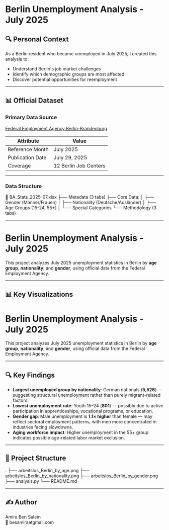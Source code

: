 # Berlin Unemployment Analysis - July 2025

## 🔍 Personal Context
As a Berlin resident who became unemployed in July 2025, I created this analysis to:
- Understand Berlin's job market challenges
- Identify which demographic groups are most affected
- Discover potential opportunities for reemployment


---

## 📊 Official Dataset
### Primary Data Source
[Federal Employment Agency Berlin-Brandenburg](https://www.arbeitsagentur.de/vor-ort/rd-bb/statistik)  

| Attribute          | Value                     |
|--------------------|---------------------------|
| Reference Month    | July 2025                |
| Publication Date   | July 29, 2025            |
| Coverage           | 12 Berlin Job Centers    |


---- 

### Data Structure
📂 BA_Stats_2025-07.xlsx
├── Metadata (3 tabs)
├── Core Data:
│   ├── Gender (Männer/Frauen)
│   ├── Nationality (Deutsche/Ausländer) 
│   ├── Age Groups (15-24, 55+)
│   └── Special Categories
└── Methodology (3 tabs)

---- 

# Berlin Unemployment Analysis - July 2025

This project analyzes July 2025 unemployment statistics in Berlin by **age group**, **nationality**, and **gender**, using official data from the Federal Employment Agency.

---

## 📊 Key Visualizations

# Berlin Unemployment Analysis - July 2025

This project analyzes July 2025 unemployment statistics in Berlin by **age group**, **nationality**, and **gender**, using official data from the Federal Employment Agency.

---



## 🔍 Key Findings
- **Largest unemployed group by nationality**: German nationals (**5,526**) — suggesting structural unemployment rather than purely migrant-related factors.
- **Lowest unemployment rate**: Youth 15–24 (**801**) — possibly due to active participation in apprenticeships, vocational programs, or education.
- **Gender gap**: Male unemployment is **1.1× higher** than female — may reflect sectoral employment patterns, with men more concentrated in industries facing slowdowns.
- **Aging workforce impact**: Higher unemployment in the 55+ group indicates possible age-related labor market exclusion.

---

## 📂 Project Structure
.
├── arbeitslos_Berlin_by_age.png
├── arbeitslos_Berlin_by_nationality.png
├── arbeitslos_Berlin_by_gender.png
├── analysis.py
└── README.md


---

## ✍️ Author
Amira Ben Salem  
📧 besamiraatgmail.com
